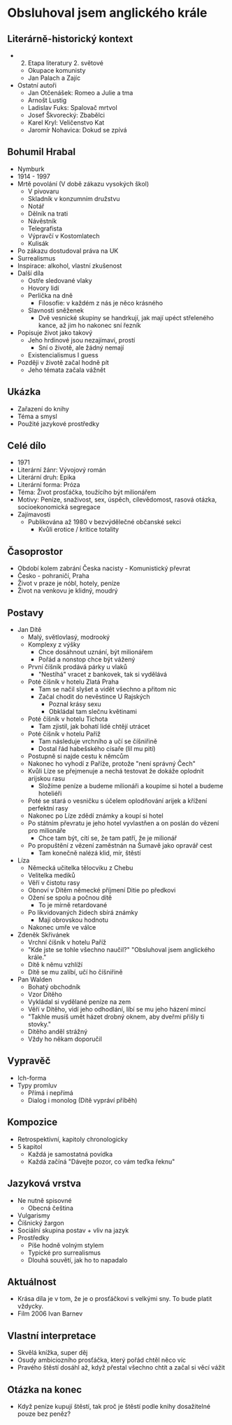 # Obsluhoval jsem anglického krále

## Literárně-historický kontext
- 2. Etapa literatury 2. světové
    - Okupace komunisty
    - Jan Palach a Zajíc
- Ostatní autoři
    - Jan Otčenášek: Romeo a Julie a tma
    - Arnošt Lustig
    - Ladislav Fuks: Spalovač mrtvol
    - Josef Škvorecký: Zbabělci
    - Karel Kryl: Veličenstvo Kat
    - Jaromír Nohavica: Dokud se zpívá

## Bohumil Hrabal
- Nymburk
- 1914 - 1997
- Mrtě povolání (V době zákazu vysokých škol)
    - V pivovaru
    - Skladník v konzumním družstvu
    - Notář
    - Dělník na trati
    - Návěstník
    - Telegrafista
    - Výpravčí v Kostomlatech
    - Kulisák
- Po zákazu dostudoval práva na UK
- Surrealismus
- Inspirace: alkohol, vlastní zkušenost
- Další díla
    - Ostře sledované vlaky
    - Hovory lidí
    - Perlička na dně
        - Filosofie: v každém z nás je něco krásného
    - Slavnosti sněženek
        - Dvě vesnické skupiny se handrkují, jak mají upéct střeleného kance, až jim ho nakonec sní řezník
- Popisuje život jako takový
    - Jeho hrdinové jsou nezajímaví, prostí
        - Sní o životě, ale žádný nemají
    - Existencialismus I guess
- Později v životě začal hodně pít
    - Jeho témata začala vážnět

## Ukázka
- Zařazení do knihy
- Téma a smysl
- Použité jazykové prostředky

## Celé dílo
- 1971
- Literární žánr: Vývojový román
- Literární druh: Epika
- Literární forma: Próza
- Téma: Život prosťáčka, toužícího být milionářem
- Motivy: Peníze, snaživost, sex, úspěch, cílevědomost, rasová otázka, socioekonomická segregace
- Zajímavosti
    - Publikována až 1980 v bezvýdělečné občanské sekci
        - Kvůli erotice / kritice totality

## Časoprostor
- Období kolem zabrání Česka nacisty - Komunistický převrat
- Česko - pohraničí, Praha
- Život v praze je nóbl, hotely, peníze
- Život na venkovu je klidný, moudrý

## Postavy
- Jan Dítě
    - Malý, světlovlasý, modrooký
    - Komplexy z výšky
        - Chce dosáhnout uznání, být milionářem
        - Pořád a nonstop chce být vážený
    - První číšník prodává párky u vlaků
        - "Nestíhá" vracet z bankovek, tak si vydělává
    - Poté číšník v hotelu Zlatá Praha
        - Tam se načil slyšet a vidět všechno a přitom nic
        - Začal chodit do nevěstince U Rajských
            - Poznal krásy sexu
            - Obkládal tam slečnu květinami
    - Poté číšník v hotelu Tichota
        - Tam zjistil, jak bohatí lidé chtějí utrácet
    - Poté číšník v hotelu Paříž
        - Tam následuje vrchního a učí se číšniřině
        - Dostal řád habešského císaře (lil mu pití)
    - Postupně si najde cestu k němcům
    - Nakonec ho vyhodí z Paříže, protože "není správný Čech"
    - Kvůli Líze se přejmenuje a nechá testovat že dokáže oplodnit arijskou rasu
        - Složíme peníze a budeme milionáři a koupíme si hotel a budeme hoteliéři
    - Poté se stará o vesničku s účelem oplodňování arijek a křížení perfektní rasy
    - Nakonec po Líze zdědí známky a koupí si hotel
    - Po státním převratu je jeho hotel vyvlastňen a on poslán do vězení pro milionáře
        - Chce tam být, cítí se, že tam patří, že je milionář
    - Po propuštění z vězení zaměstnán na Šumavě jako opravář cest 
        - Tam konečně nalézá klid, mír, štěstí
- Líza
    - Německá učitelka tělocviku z Chebu
    - Velitelka mediků
    - Věří v čistotu rasy
    - Obnoví v Dítěm německé příjmení Ditie po předkovi
    - Ožení se spolu a počnou dítě
        - To je mírně retardované
    - Po likvidovaných židech sbírá známky
        - Mají obrovskou hodnotu
    - Nakonec umře ve válce
- Zdeněk Skřivánek
    - Vrchní číšník v hotelu Paříž
    - "Kde jste se tohle všechno naučil?" "Obsluhoval jsem anglického krále."
    - Dítě k němu vzhlíží
    - Dítě se mu zalíbí, učí ho číšniřině
- Pan Walden
    - Bohatý obchodník
    - Vzor Dítěho
    - Vykládal si vydělané peníze na zem
    - Věří v Dítěho, vidí jeho odhodlání, líbí se mu jeho házení mincí
    - "Takhle musíš umět házet drobný oknem, aby dveřmi přišly ti stovky."
    - Dítěho anděl strážný
    - Vždy ho někam doporučil

## Vypravěč
- Ich-forma
- Typy promluv
    - Přímá i nepřímá
    - Dialog i monolog (Dítě vypráví příběh)

## Kompozice
- Retrospektivní, kapitoly chronologicky
- 5 kapitol
    - Každá je samostatná povídka
    - Každá začíná "Dávejte pozor, co vám teďka řeknu"

## Jazyková vrstva
- Ne nutně spisovné
    - Obecná čeština
- Vulgarismy
- Číšnický žargon
- Sociální skupina postav + vliv na jazyk
- Prostředky
    - Píše hodně volným stylem
    - Typické pro surrealismus
    - Dlouhá souvětí, jak ho to napadalo

## Aktuálnost
- Krása díla je v tom, že je o prosťáčkovi s velkými sny. To bude platit vždycky.
- Film 2006 Ivan Barnev

## Vlastní interpretace
- Skvělá knížka, super děj
- Osudy ambiciozního prosťáčka, který pořád chtěl něco víc
- Pravého štěstí dosáhl až, když přestal všechno chtít a začal si věcí vážit

## Otázka na konec
- Když peníze kupují štěstí, tak proč je štěstí podle knihy dosažitelné pouze bez peněz?
